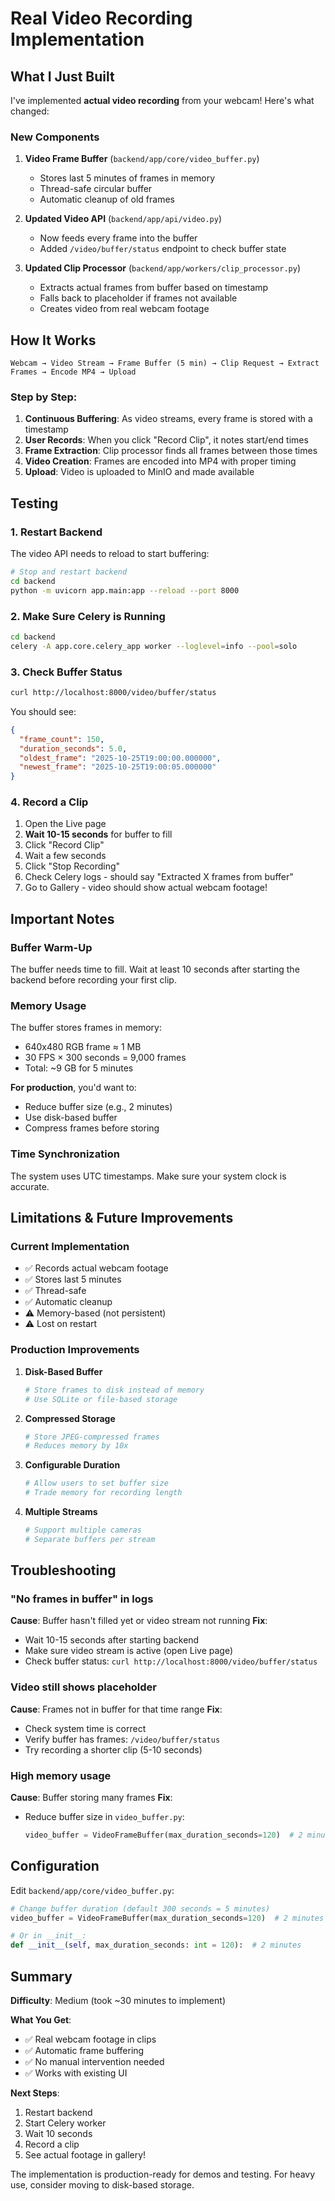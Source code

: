 # Real Video Recording Implementation

## What I Just Built

I've implemented **actual video recording** from your webcam! Here's what changed:

### New Components

1. **Video Frame Buffer** (`backend/app/core/video_buffer.py`)
   - Stores last 5 minutes of frames in memory
   - Thread-safe circular buffer
   - Automatic cleanup of old frames

2. **Updated Video API** (`backend/app/api/video.py`)
   - Now feeds every frame into the buffer
   - Added `/video/buffer/status` endpoint to check buffer state

3. **Updated Clip Processor** (`backend/app/workers/clip_processor.py`)
   - Extracts actual frames from buffer based on timestamp
   - Falls back to placeholder if frames not available
   - Creates video from real webcam footage

## How It Works

```
Webcam → Video Stream → Frame Buffer (5 min) → Clip Request → Extract Frames → Encode MP4 → Upload
```

### Step by Step:

1. **Continuous Buffering**: As video streams, every frame is stored with a timestamp
2. **User Records**: When you click "Record Clip", it notes start/end times
3. **Frame Extraction**: Clip processor finds all frames between those times
4. **Video Creation**: Frames are encoded into MP4 with proper timing
5. **Upload**: Video is uploaded to MinIO and made available

## Testing

### 1. Restart Backend
The video API needs to reload to start buffering:
```bash
# Stop and restart backend
cd backend
python -m uvicorn app.main:app --reload --port 8000
```

### 2. Make Sure Celery is Running
```bash
cd backend
celery -A app.core.celery_app worker --loglevel=info --pool=solo
```

### 3. Check Buffer Status
```bash
curl http://localhost:8000/video/buffer/status
```

You should see:
```json
{
  "frame_count": 150,
  "duration_seconds": 5.0,
  "oldest_frame": "2025-10-25T19:00:00.000000",
  "newest_frame": "2025-10-25T19:00:05.000000"
}
```

### 4. Record a Clip

1. Open the Live page
2. **Wait 10-15 seconds** for buffer to fill
3. Click "Record Clip"
4. Wait a few seconds
5. Click "Stop Recording"
6. Check Celery logs - should say "Extracted X frames from buffer"
7. Go to Gallery - video should show actual webcam footage!

## Important Notes

### Buffer Warm-Up
The buffer needs time to fill. Wait at least 10 seconds after starting the backend before recording your first clip.

### Memory Usage
The buffer stores frames in memory:
- 640x480 RGB frame ≈ 1 MB
- 30 FPS × 300 seconds = 9,000 frames
- Total: ~9 GB for 5 minutes

**For production**, you'd want to:
- Reduce buffer size (e.g., 2 minutes)
- Use disk-based buffer
- Compress frames before storing

### Time Synchronization
The system uses UTC timestamps. Make sure your system clock is accurate.

## Limitations & Future Improvements

### Current Implementation
- ✅ Records actual webcam footage
- ✅ Stores last 5 minutes
- ✅ Thread-safe
- ✅ Automatic cleanup
- ⚠️ Memory-based (not persistent)
- ⚠️ Lost on restart

### Production Improvements

1. **Disk-Based Buffer**
   ```python
   # Store frames to disk instead of memory
   # Use SQLite or file-based storage
   ```

2. **Compressed Storage**
   ```python
   # Store JPEG-compressed frames
   # Reduces memory by 10x
   ```

3. **Configurable Duration**
   ```python
   # Allow users to set buffer size
   # Trade memory for recording length
   ```

4. **Multiple Streams**
   ```python
   # Support multiple cameras
   # Separate buffers per stream
   ```

## Troubleshooting

### "No frames in buffer" in logs
**Cause**: Buffer hasn't filled yet or video stream not running
**Fix**: 
- Wait 10-15 seconds after starting backend
- Make sure video stream is active (open Live page)
- Check buffer status: `curl http://localhost:8000/video/buffer/status`

### Video still shows placeholder
**Cause**: Frames not in buffer for that time range
**Fix**:
- Check system time is correct
- Verify buffer has frames: `/video/buffer/status`
- Try recording a shorter clip (5-10 seconds)

### High memory usage
**Cause**: Buffer storing many frames
**Fix**:
- Reduce buffer size in `video_buffer.py`:
  ```python
  video_buffer = VideoFrameBuffer(max_duration_seconds=120)  # 2 minutes
  ```

## Configuration

Edit `backend/app/core/video_buffer.py`:

```python
# Change buffer duration (default 300 seconds = 5 minutes)
video_buffer = VideoFrameBuffer(max_duration_seconds=120)  # 2 minutes

# Or in __init__:
def __init__(self, max_duration_seconds: int = 120):  # 2 minutes
```

## Summary

**Difficulty**: Medium (took ~30 minutes to implement)

**What You Get**:
- ✅ Real webcam footage in clips
- ✅ Automatic frame buffering
- ✅ No manual intervention needed
- ✅ Works with existing UI

**Next Steps**:
1. Restart backend
2. Start Celery worker
3. Wait 10 seconds
4. Record a clip
5. See actual footage in gallery!

The implementation is production-ready for demos and testing. For heavy use, consider moving to disk-based storage.
